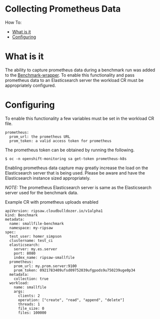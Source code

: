 # Collecting Prometheus Data

How To:
* [What is it](#what-is-it)
* [Configuring](#configuring)

# What is it

The ability to capture prometheus data during a benchmark run was added to the [Benchmark-wrapper](https://github.com/cloud-bulldozer/benchmark-wrapper). 
To enable this functionality and pass prometheus data to an Elasticsearch server the workload CR must be appropriately configured.


# Configuring

To enable this functionality a few variables must be set in the workload CR file.

```
prometheus:
  prom_url: the prometheus URL
  prom_token: a valid access token for prometheus
```

The prometheus token can be obtained by running the following.

```
$ oc -n openshift-monitoring sa get-token prometheus-k8s
```

Enabling prometheus data capture may greatly increase the load on the Elasticsearch server that is being used. Please be aware and have the
Elasticsearch instance sized appropriately.

*NOTE:* The prometheus Elasticsearch server is same as the Elasticsearch server used for the benchmark data.

Example CR with prometheus uploads enabled

```
apiVersion: ripsaw.cloudbulldozer.io/v1alpha1
kind: Benchmark
metadata:
  name: smallfile-benchmark
  namespace: my-ripsaw
spec:
  test_user: homer_simpson
  clustername: test_ci
  elasticsearch:
    server: my.es.server
    port: 8080
    index_name: ripsaw-smallfile
  prometheus:
    prom_url: my.prom.server:9100
    prom_token: 0921783409ufsd09752039ufgpods9u750239uge0p34
  metadata:
    collection: true
  workload:
    name: smallfile
    args:
      clients: 2
      operation: ["create", "read", "append", "delete"]
      threads: 1
      file_size: 0
      files: 100000
```

